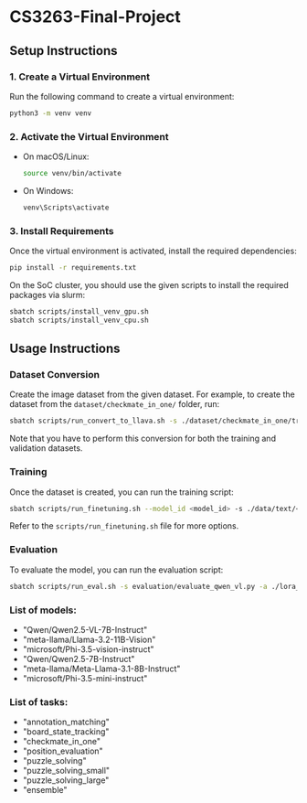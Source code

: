# CS3263-Final-Project

## Setup Instructions

### 1. Create a Virtual Environment
Run the following command to create a virtual environment:
```bash
python3 -m venv venv
```

### 2. Activate the Virtual Environment
- On macOS/Linux:
    ```bash
    source venv/bin/activate
    ```
- On Windows:
    ```bash
    venv\Scripts\activate
    ```

### 3. Install Requirements
Once the virtual environment is activated, install the required dependencies:
```bash
pip install -r requirements.txt
```

On the SoC cluster, you should use the given scripts to install the required packages via slurm:
```bash
sbatch scripts/install_venv_gpu.sh
sbatch scripts/install_venv_cpu.sh
```

## Usage Instructions

### Dataset Conversion
Create the image dataset from the given dataset. For example, to create the dataset from the `dataset/checkmate_in_one/` folder, run:
```bash
sbatch scripts/run_convert_to_llava.sh -s ./dataset/checkmate_in_one/train.json
```
Note that you have to perform this conversion for both the training and validation datasets.

### Training
Once the dataset is created, you can run the training script:
```bash
sbatch scripts/run_finetuning.sh --model_id <model_id> -s ./data/text/<task>/train.json -e ./data/text/<task>/test.json -n 3
```
Refer to the `scripts/run_finetuning.sh` file for more options.

### Evaluation
To evaluate the model, you can run the evaluation script:
```bash
sbatch scripts/run_eval.sh -s evaluation/evaluate_qwen_vl.py -a ./lora_output/<model_id>/<training_session>/checkpoints/<checkpoint> -e ./data/text/<task>/test.json
```

### List of models:
- "Qwen/Qwen2.5-VL-7B-Instruct"
- "meta-llama/Llama-3.2-11B-Vision"
- "microsoft/Phi-3.5-vision-instruct"
- "Qwen/Qwen2.5-7B-Instruct"
- "meta-llama/Meta-Llama-3.1-8B-Instruct"
- "microsoft/Phi-3.5-mini-instruct"

### List of tasks:
- "annotation_matching"
- "board_state_tracking"
- "checkmate_in_one"
- "position_evaluation"
- "puzzle_solving"
- "puzzle_solving_small"
- "puzzle_solving_large"
- "ensemble"
